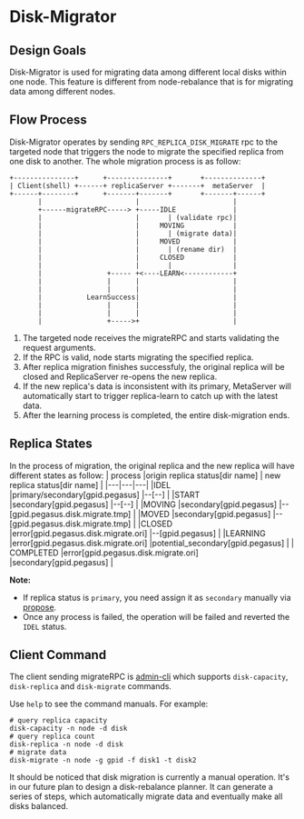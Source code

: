 # Disk-Migrator

## Design Goals
Disk-Migrator is used for migrating data among different local disks within one node. This feature is different from node-rebalance that is for migrating data among different nodes. 

## Flow Process
Disk-Migrator operates by sending `RPC_REPLICA_DISK_MIGRATE` rpc to the targeted node that triggers the node to migrate the specified replica from one disk to another. The whole migration process is as follow: 

```
+---------------+      +---------------+       +--------------+
| Client(shell) +------+ replicaServer +-------+  metaServer  |
+------+--------+      +-------+-------+       +-------+------+
       |                       |                       |
       +------migrateRPC-----> +-----IDLE              |
       |                       |       | (validate rpc)|
       |                       |     MOVING            |
       |                       |       | (migrate data)|
       |                       |     MOVED             |
       |                       |       | (rename dir)  |
       |                       |     CLOSED            |
       |                       |       |               |
       |                +----- +<----LEARN<------------+
       |                |      |                       |
       |                |      |                       |
       |           LearnSuccess|                       |
       |                |      |                       |
       |                |      |                       |
       |                +----->+                       |
```

1. The targeted node receives the migrateRPC and starts validating the request arguments.
2. If the RPC is valid, node starts migrating the specified replica.
3. After replica migration finishes successfuly, the original replica will be closed and ReplicaServer re-opens the new replica.
4. If the new replica's data is inconsistent with its primary, MetaServer will automatically start to trigger replica-learn to catch up with the latest data.
5. After the learning process is completed, the entire disk-migration ends.

## Replica States
In the process of migration, the original replica and the new replica will have different states as follow:
| process  |origin replica status[dir name]  | new replica status[dir name]   |
|---|---|---|
|IDEL  |primary/secondary[gpid.pegasus]  |--[--]   |
|START   |secondary[gpid.pegasus]  |--[--]   |
|MOVING   |secondary[gpid.pegasus]   |--[gpid.pegasus.disk.migrate.tmp]   |
|MOVED   |secondary[gpid.pegasus]   |--[gpid.pegasus.disk.migrate.tmp]   | 
|CLOSED   |error[gpid.pegasus.disk.migrate.ori]   |--[gpid.pegasus]   |
|LEARNING   |error[gpid.pegasus.disk.migrate.ori]   |potential_secondary[gpid.pegasus] |
| COMPLETED  |error[gpid.pegasus.disk.migrate.ori]   |secondary[gpid.pegasus]   |

**Note:** 
* If replica status is `primary`, you need assign it as `secondary` manually via [propose](http://pegasus.apache.org/administration/rebalance).
* Once any process is failed, the operation will be failed and reverted the `IDEL` status.

## Client Command
The client sending migrateRPC is [admin-cli](https://github.com/pegasus-kv/admin-cli) which supports `disk-capacity`, `disk-replica` and `disk-migrate` commands. 

Use `help` to see the command manuals. For example:
```
# query replica capacity
disk-capacity -n node -d disk
# query replica count
disk-replica -n node -d disk
# migrate data
disk-migrate -n node -g gpid -f disk1 -t disk2 
```

It should be noticed that disk migration is currently a manual operation. It's in our future plan to design a disk-rebalance planner. It can generate a series of steps, which automatically migrate data and eventually make all disks balanced.
